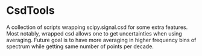 # CsdTools

A collection of scripts wrapping scipy.signal.csd for some extra features. Most notably, wrapped csd allows one to get uncertainties when using averaging. Future goal is to have more averaging in higher frequency bins of spectrum while getting same number of points per decade.
